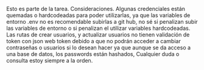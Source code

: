 Esto es parte de la tarea.
Consideraciones. Algunas credenciales están quemadas o hardcodeadas para poder utilizarlas, ya que las variables de entorno .env  no es recomendable subirlas a git hub, no sé si penalizan subir las variables de entorno o si penalizan el utilizar variables hardcodeadas.
Las rutas de crear usuarios, y actualizar usuarios no tienen validación de token con json web token debido a que no podrán acceder a cambiar contraseñas o usuarios si lo desean hacer ya que aunque se da acceso a una base de datos, los passwords están hashados, 
Cualquier duda o consulta estoy siempre a la orden.
